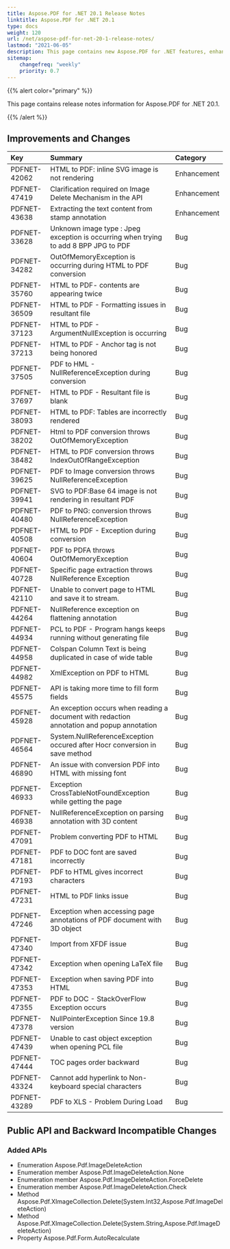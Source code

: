 ```yaml
---
title: Aspose.PDF for .NET 20.1 Release Notes
linktitle: Aspose.PDF for .NET 20.1
type: docs
weight: 120
url: /net/aspose-pdf-for-net-20-1-release-notes/
lastmod: "2021-06-05"
description: This page contains new Aspose.PDF for .NET features, enhancement, and bug fixes in 2020, version 20.1.
sitemap:
    changefreq: "weekly"
    priority: 0.7
---
```


{{% alert color="primary" %}}

This page contains release notes information for Aspose.PDF for .NET 20.1.

{{% /alert %}}

## Improvements and Changes

|**Key**|**Summary**|**Category**|
| :- | :- | :- |
|PDFNET-42062 |HTML to PDF: inline SVG image is not rendering|Enhancement|
|PDFNET-47419 |Clarification required on Image Delete Mechanism in the API|Enhancement|
|PDFNET-43638 |Extracting the text content from stamp annotation|Enhancement|
|PDFNET-33628 |Unknown image type : Jpeg exception is occurring when trying to add 8 BPP JPG to PDF|Bug|
|PDFNET-34282 |OutOfMemoryException is occurring during HTML to PDF conversion|Bug|
|PDFNET-35760 |HTML to PDF- contents are appearing twice|Bug|
|PDFNET-36509 |HTML to PDF - Formatting issues in resultant file|Bug|
|PDFNET-37123 |HTML to PDF - ArgumentNullException is occurring|Bug|
|PDFNET-37213 |HTML to PDF - Anchor tag is not being honored|Bug|
|PDFNET-37505 |PDF to HML - NullReferenceException during conversion|Bug|
|PDFNET-37697 |HTML to PDF - Resultant file is blank|Bug|
|PDFNET-38093 |HTML to PDF: Tables are incorrectly rendered|Bug|
|PDFNET-38202 |Html to PDF conversion throws OutOfMemoryException|Bug|
|PDFNET-38482 |HTML to PDF conversion throws IndexOutOfRangeException|Bug|
|PDFNET-39625 |PDF to Image conversion throws NullReferenceException|Bug|
|PDFNET-39941 |SVG to PDF:Base 64 image is not rendering in resultant PDF|Bug|
|PDFNET-40480 |PDF to PNG: conversion throws NullReferenceException|Bug|
|PDFNET-40508 |HTML to PDF - Exception during conversion|Bug|
|PDFNET-40604 |PDF to PDFA throws OutOfMemoryException|Bug|
|PDFNET-40728 |Specific page extraction throws NullReference Exception|Bug|
|PDFNET-42110 |Unable to convert page to HTML and save it to stream.|Bug|
|PDFNET-44264 |NullReference exception on flattening annotation|Bug|
|PDFNET-44934 |PCL to PDF - Program hangs keeps running without generating file|Bug|
|PDFNET-44958 |Colspan Column Text is being duplicated in case of wide table|Bug|
|PDFNET-44982 |XmlException on PDF to HTML|Bug|
|PDFNET-45575 |API is taking more time to fill form fields|Bug|
|PDFNET-45928 |An exception occurs when reading a document with redaction <br/> annotation and popup annotation|Bug|
|PDFNET-46564 |System.NullReferenceException occured after Hocr conversion in save method|Bug|
|PDFNET-46890 |An issue with conversion PDF into HTML with missing font|Bug|
|PDFNET-46933 |Exception CrossTableNotFoundException while getting the page|Bug|
|PDFNET-46938 |NullReferenceException on parsing annotation with 3D content|Bug|
|PDFNET-47091 |Problem converting PDF to HTML|Bug|
|PDFNET-47181 |PDF to DOC font are saved incorrectly|Bug|
|PDFNET-47193 |PDF to HTML gives incorrect characters|Bug|
|PDFNET-47231 |HTML to PDF links issue|Bug|
|PDFNET-47246 |Exception when accessing page annotations of PDF document with 3D object|Bug|
|PDFNET-47340 |Import from XFDF issue|Bug|
|PDFNET-47342 |Exception when opening LaTeX file|Bug|
|PDFNET-47353 |Exception when saving PDF into HTML|Bug|
|PDFNET-47355 |PDF to DOC - StackOverFlow Exception occurs|Bug|
|PDFNET-47378 |NullPointerException Since 19.8 version|Bug|
|PDFNET-47439 |Unable to cast object exception when opening PCL file|Bug|
|PDFNET-47444 |TOC pages order backward|Bug|
|PDFNET-43324|Cannot add hyperlink to Non-keyboard special characters|Bug|
|PDFNET-43289 |PDF to XLS - Problem During Load|Bug|

## Public API and Backward Incompatible Changes

### Added APIs

* Enumeration Aspose.Pdf.ImageDeleteAction
* Enumeration member Aspose.Pdf.ImageDeleteAction.None
* Enumeration member Aspose.Pdf.ImageDeleteAction.ForceDelete
* Enumeration member Aspose.Pdf.ImageDeleteAction.Check
* Method Aspose.Pdf.XImageCollection.Delete(System.Int32,Aspose.Pdf.ImageDeleteAction)
* Method Aspose.Pdf.XImageCollection.Delete(System.String,Aspose.Pdf.ImageDeleteAction)
* Property Aspose.Pdf.Form.AutoRecalculate

